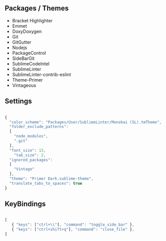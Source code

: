 ## Packages / Themes
  
  + Bracket Highlighter
  + Emmet
  + DoxyDoxygen
  + Git
  + GitGutter
  + Nodejs
  + PackageControl
  + SideBarGit
  + SublimeCodeIntel
  + SublimeLinter
  + SublimeLinter-contrib-eslint
  + Theme-Primer
  + Vintageous

## Settings

```js

{
  "color_scheme": "Packages/User/SublimeLinter/Monokai (SL).tmTheme",
  "folder_exclude_patterns":
  [
    "node_modules",
    ".git"
  ],
  "font_size": 13,
    "tab_size": 2, 
  "ignored_packages":
  [
    "Vintage"
  ],
  "theme": "Primer Dark.sublime-theme",
  "translate_tabs_to_spaces": true
}


```

## KeyBindings

```js

[
   { "keys": ["ctrl+\\"], "command": "toggle_side_bar" },
   { "keys": ["ctrl+shift+q"], "command": "close_file" },
]

```
